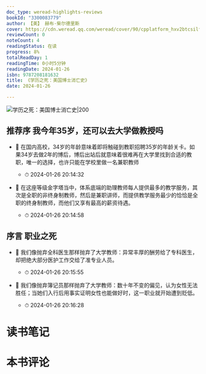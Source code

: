 ```yaml
---
doc_type: weread-highlights-reviews
bookId: "3300083779"
author: 【美】 赫布·柴尔德里斯
cover: https://cdn.weread.qq.com/weread/cover/90/cpplatform_hxv2btcsilfzyvvxqtwpsn/t7_cpplatform_hxv2btcsilfzyvvxqtwpsn1704792816.jpg
reviewCount: 0
noteCount: 4
readingStatus: 在读
progress: 8%
totalReadDay: 1
readingTime: 0小时5分钟
readingDate: 2024-01-26
isbn: 9787208181632
title: 《学历之死：美国博士消亡史》
date: 2024-01-26

---
```


![ 学历之死：美国博士消亡史|200](https://cdn.weread.qq.com/weread/cover/90/cpplatform_hxv2btcsilfzyvvxqtwpsn/t7_cpplatform_hxv2btcsilfzyvvxqtwpsn1704792816.jpg)


## 推荐序 我今年35岁，还可以去大学做教授吗


- 📌 在国内高校，34岁的年龄意味着即将触碰到教职招聘35岁的年龄关卡。如果34岁去做2年的博后，博后出站后就意味着很难再在大学里找到合适的教职，唯一的选择，也许只能在学校里做一名兼职教师 
    - ⏱ 2024-01-26 20:14:32 

- 📌 在这座等级金字塔当中，体系底端的助理教师每人提供最多的教学服务，其次是全职的非终身制教师，然后是兼职讲师，而提供教学服务最少的恰恰是全职的终身制教师，而他们又享有最高的薪资待遇。 
    - ⏱ 2024-01-26 20:14:58 
## 序言 职业之死


- 📌 我们像抛弃全科医生那样抛弃了大学教师：异常丰厚的酬劳给了专科医生，却把绝大部分医护工作交给了准专业人员。 
    - ⏱ 2024-01-26 20:15:55 

- 📌 我们像抛弃簿记员那样抛弃了大学教师：数十年不变的偏见，认为女性无法胜任；当她们入行后用事实证明女性也能做好时，这一职业就开始遭到贬低。 
    - ⏱ 2024-01-26 20:16:28 

# 读书笔记


# 本书评论
